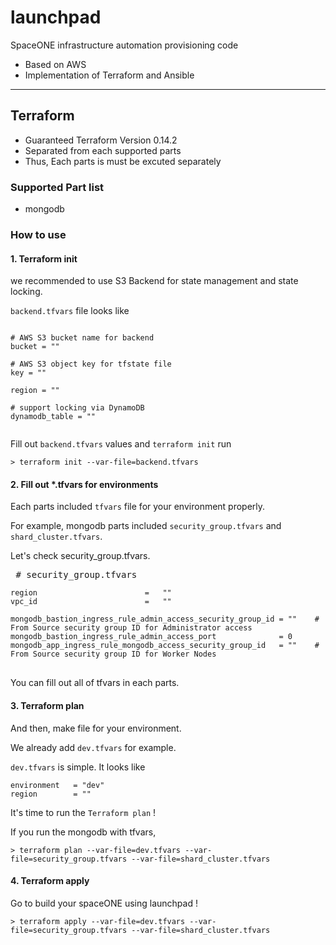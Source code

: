 # launchpad

SpaceONE infrastructure automation provisioning code

* Based on AWS
* Implementation of Terraform and Ansible

<hr/>

## Terraform

* Guaranteed Terraform Version 0.14.2
* Separated from each supported parts
* Thus, Each parts is must be excuted separately

### Supported Part list

* mongodb

### How to use

#### 1. Terraform init

we recommended to use S3 Backend for state management and state locking.

`backend.tfvars` file looks like

<pre>
<code>
# AWS S3 bucket name for backend
bucket = ""

# AWS S3 object key for tfstate file
key = ""

region = ""

# support locking via DynamoDB
dynamodb_table = ""

</code></pre>

Fill out `backend.tfvars` values and `terraform init` run

<pre>
<code>> terraform init --var-file=backend.tfvars</code>
</pre>


#### 2. Fill out *.tfvars for environments

Each parts included `tfvars` file for your environment properly.

For example, mongodb parts included `security_group.tfvars` and `shard_cluster.tfvars`.

Let's check security_group.tfvars. 
<pre> # security_group.tfvars
<code>
region                        =   ""
vpc_id                        =   ""

mongodb_bastion_ingress_rule_admin_access_security_group_id = ""    # From Source security group ID for Administrator access
mongodb_bastion_ingress_rule_admin_access_port              = 0
mongodb_app_ingress_rule_mongodb_access_security_group_id   = ""    # From Source security group ID for Worker Nodes
</code>
</pre>

You can fill out all of tfvars in each parts.

#### 3. Terraform plan

And then, make file for your environment.

We already add `dev.tfvars` for example.

`dev.tfvars` is simple. It looks like

<pre>
<code>environment   = "dev"
region        = ""</code>
</pre>


It's time to run the `Terraform plan` !

If you run the mongodb with tfvars,  
<pre>
<code>> terraform plan --var-file=dev.tfvars --var-file=security_group.tfvars --var-file=shard_cluster.tfvars</code>
</pre>


#### 4. Terraform apply

Go to build your spaceONE using launchpad !
<pre>
<code>> terraform apply --var-file=dev.tfvars --var-file=security_group.tfvars --var-file=shard_cluster.tfvars</code>
</pre>


